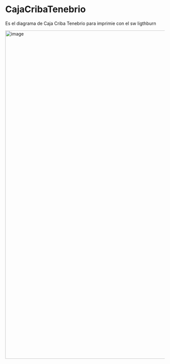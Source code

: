 # CajaCribaTenebrio
Es el diagrama de Caja Criba Tenebrio para imprimie con el sw ligthburn

<img width="1808" height="1036" alt="image" src="https://github.com/user-attachments/assets/081af092-4ece-4085-b04b-3d3639455d1b" />
